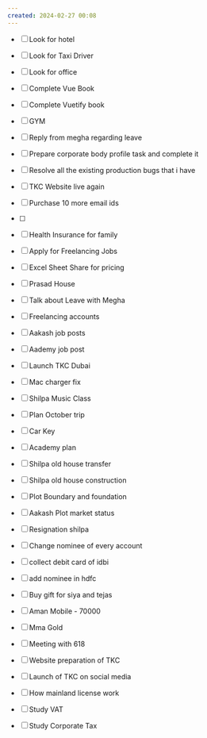 ```yaml
---
created: 2024-02-27 00:08
---
```

- [ ] Look for hotel 
- [ ] Look for Taxi Driver
- [ ] Look for office
- [ ] Complete Vue Book 
- [ ] Complete Vuetify book
- [ ] GYM
- [ ] Reply from megha regarding leave
- [ ] Prepare corporate body profile task and complete it
- [ ] Resolve all the existing production bugs that i have
- [ ] TKC Website live again
- [ ] Purchase 10 more email ids
- [ ] 


- [ ] Health Insurance for family
- [ ] Apply for Freelancing Jobs
- [ ] Excel Sheet Share for pricing
- [ ] Prasad House 
- [ ] Talk about Leave with Megha
- [ ] Freelancing accounts
- [ ] Aakash job posts
- [ ] Aademy job post
- [ ] Launch TKC Dubai
- [ ] Mac charger fix
- [ ] Shilpa Music Class 
- [ ] Plan October trip
- [ ] Car Key 
- [ ] Academy plan 
- [ ] Shilpa old house transfer
- [ ] Shilpa old house construction
- [ ] Plot Boundary and foundation 
- [ ] Aakash Plot market status
- [ ] Resignation shilpa
- [ ] Change nominee of every account
- [ ] collect debit card of idbi
- [ ] add nominee in hdfc 
- [ ] Buy gift for siya and tejas
- [ ] Aman Mobile - 70000
- [ ] Mma Gold
- [ ] Meeting with 618
- [ ] Website preparation of TKC
- [ ] Launch of TKC on social media
- [ ] How mainland license work
- [ ] Study VAT
- [ ] Study Corporate Tax